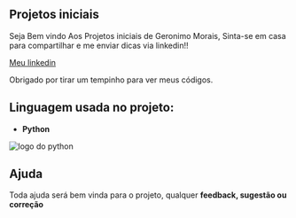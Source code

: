 ## Projetos iniciais

Seja Bem vindo Aos Projetos iniciais de Geronimo Morais, Sinta-se em casa para compartilhar e 
me enviar dicas via linkedin!! 

<a href="https://www.linkedin.com/in/geronimo-neto-47b153225/">Meu linkedin</a></p>

Obrigado por tirar um tempinho para ver meus códigos.

## Linguagem usada no projeto:

* **Python** 

![logo do python](https://arquivo.devmedia.com.br/marketing/img/guia-python-37024.png)

## Ajuda

Toda ajuda será bem vinda para o projeto, qualquer **feedback, sugestão ou correção**


